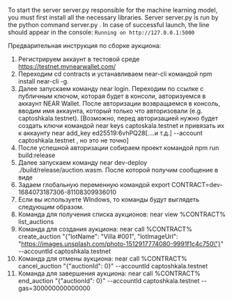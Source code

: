 To start the server server.py responsible for the machine learning model, you must first install all the necessary libraries.
Server server.py is run by the python command server.py . In case of successful launch, the line should appear in the console: `Running on http://127.0.0.1:5000 `

Предварительная инструкция по сборке аукциона:

1. Регистрируем аккаунт в тестовой среде https://testnet.mynearwallet.com/
2. Переходим cd contracts и устанавливаем near-cli командой npm install near-cli -g.
3. Далее запускаем команду near login. Переходим по ссылке с публичным ключом, которая будет в консоли, авторизуемся в аккаунт NEAR Wallet. После авторизации возвращаемся в консоль, вводим имя аккаунта, который только что авторизовали (e.g. captoshkala.testnet). [Возможно, перед авторизацией нужно будет создать ключи командой near keys captoskala.testnet и привязать их к аккаунту near add_key ed25519:6vhPQ28[....и т.д.] --account captoshkala.testnet , но это не точно]
4. После успешной авторизации собираем проект командой npm run build:release
5. Далее запускаем команду near dev-deploy ./build/release/auction.wasm. После которой получим сообщение в виде <Done deploying to dev-1684073187306-81108309936010>
6. Задаем глобальную переменную командой export CONTRACT=dev-1684073187306-81108309936010
7. Если вы используете WIndows, то команды будут выглядеть следующим образом.
8. Команда для получения списка аукционов: near view %CONTRACT% list_auctions
9. Команда для создания аукциона: near call %CONTRACT% create_auction "{\"lotName\": \"Villa #001\", \"lotImageUrl\": \"https://images.unsplash.com/photo-1512917774080-9991f1c4c750\"}" --accountId captoshkala.testnet
10. Команда для отмены аукциона: near call %CONTRACT% cancel_auction "{\"auctionId\": 0}" --accountId captoshkala.testnet
11. Команда для завершения аукциона: near call %CONTRACT% end_auction "{\"auctionId\": 0}" --accountId captoshkala.testnet --gas=300000000000000
